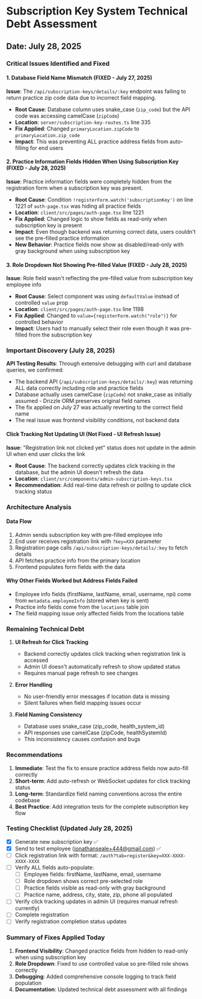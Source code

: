 # Subscription Key System Technical Debt Assessment

## Date: July 28, 2025

### Critical Issues Identified and Fixed

#### 1. Database Field Name Mismatch (FIXED - July 27, 2025)
**Issue**: The `/api/subscription-keys/details/:key` endpoint was failing to return practice zip code data due to incorrect field mapping.
- **Root Cause**: Database column uses snake_case (`zip_code`) but the API code was accessing camelCase (`zipCode`)
- **Location**: `server/subscription-key-routes.ts` line 335
- **Fix Applied**: Changed `primaryLocation.zipCode` to `primaryLocation.zip_code`
- **Impact**: This was preventing ALL practice address fields from auto-filling for end users

#### 2. Practice Information Fields Hidden When Using Subscription Key (FIXED - July 28, 2025)
**Issue**: Practice information fields were completely hidden from the registration form when a subscription key was present.
- **Root Cause**: Condition `!registerForm.watch('subscriptionKey')` on line 1221 of `auth-page.tsx` was hiding all practice fields
- **Location**: `client/src/pages/auth-page.tsx` line 1221
- **Fix Applied**: Changed logic to show fields as read-only when subscription key is present
- **Impact**: Even though backend was returning correct data, users couldn't see the pre-filled practice information
- **New Behavior**: Practice fields now show as disabled/read-only with gray background when using subscription key

#### 3. Role Dropdown Not Showing Pre-filled Value (FIXED - July 28, 2025)
**Issue**: Role field wasn't reflecting the pre-filled value from subscription key employee info
- **Root Cause**: Select component was using `defaultValue` instead of controlled `value` prop
- **Location**: `client/src/pages/auth-page.tsx` line 1198
- **Fix Applied**: Changed to `value={registerForm.watch("role")}` for controlled behavior
- **Impact**: Users had to manually select their role even though it was pre-filled from the subscription key

### Important Discovery (July 28, 2025)

**API Testing Results**: Through extensive debugging with curl and database queries, we confirmed:
- The backend API (`/api/subscription-keys/details/:key`) was returning ALL data correctly including role and practice fields
- Database actually uses camelCase (`zipCode`) not snake_case as initially assumed - Drizzle ORM preserves original field names
- The fix applied on July 27 was actually reverting to the correct field name
- The real issue was frontend visibility conditions, not backend data

#### Click Tracking Not Updating UI (Not Fixed - UI Refresh Issue)
**Issue**: "Registration link not clicked yet" status does not update in the admin UI when end user clicks the link
- **Root Cause**: The backend correctly updates click tracking in the database, but the admin UI doesn't refresh the data
- **Location**: `client/src/components/admin-subscription-keys.tsx`
- **Recommendation**: Add real-time data refresh or polling to update click tracking status

### Architecture Analysis

#### Data Flow
1. Admin sends subscription key with pre-filled employee info
2. End user receives registration link with `?key=XXX` parameter
3. Registration page calls `/api/subscription-keys/details/:key` to fetch details
4. API fetches practice info from the primary location
5. Frontend populates form fields with the data

#### Why Other Fields Worked but Address Fields Failed
- Employee info fields (firstName, lastName, email, username, npi) come from `metadata.employeeInfo` (stored when key is sent)
- Practice info fields come from the `locations` table join
- The field mapping issue only affected fields from the locations table

### Remaining Technical Debt

1. **UI Refresh for Click Tracking**
   - Backend correctly updates click tracking when registration link is accessed
   - Admin UI doesn't automatically refresh to show updated status
   - Requires manual page refresh to see changes

2. **Error Handling**
   - No user-friendly error messages if location data is missing
   - Silent failures when field mapping issues occur

3. **Field Naming Consistency**
   - Database uses snake_case (zip_code, health_system_id)
   - API responses use camelCase (zipCode, healthSystemId)
   - This inconsistency causes confusion and bugs

### Recommendations

1. **Immediate**: Test the fix to ensure practice address fields now auto-fill correctly
2. **Short-term**: Add auto-refresh or WebSocket updates for click tracking status
3. **Long-term**: Standardize field naming conventions across the entire codebase
4. **Best Practice**: Add integration tests for the complete subscription key flow

### Testing Checklist (Updated July 28, 2025)
- [x] Generate new subscription key ✅
- [x] Send to test employee (jonathanseale+444@gmail.com) ✅
- [ ] Click registration link with format: `/auth?tab=register&key=XXX-XXXX-XXXX-XXXX`
- [ ] Verify ALL fields auto-populate:
  - [ ] Employee fields: firstName, lastName, email, username
  - [ ] Role dropdown shows correct pre-selected role
  - [ ] Practice fields visible as read-only with gray background
  - [ ] Practice name, address, city, state, zip, phone all populated
- [ ] Verify click tracking updates in admin UI (requires manual refresh currently)
- [ ] Complete registration
- [ ] Verify registration completion status updates

### Summary of Fixes Applied Today
1. **Frontend Visibility**: Changed practice fields from hidden to read-only when using subscription key
2. **Role Dropdown**: Fixed to use controlled value so pre-filled role shows correctly
3. **Debugging**: Added comprehensive console logging to track field population
4. **Documentation**: Updated technical debt assessment with all findings